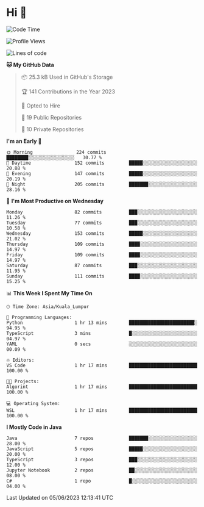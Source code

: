 <h1>Hi 👋</h1>

<!--START_SECTION:waka-->
![Code Time](http://img.shields.io/badge/Code%20Time-209%20hrs%2010%20mins-blue)

![Profile Views](http://img.shields.io/badge/Profile%20Views-4-blue)

![Lines of code](https://img.shields.io/badge/From%20Hello%20World%20I%27ve%20Written-649.5%20thousand%20lines%20of%20code-blue)

**🐱 My GitHub Data** 

> 📦 25.3 kB Used in GitHub's Storage 
 > 
> 🏆 141 Contributions in the Year 2023
 > 
> 💼 Opted to Hire
 > 
> 📜 19 Public Repositories 
 > 
> 🔑 10 Private Repositories 
 > 
**I'm an Early 🐤** 

```text
🌞 Morning                224 commits         ████████░░░░░░░░░░░░░░░░░   30.77 % 
🌆 Daytime                152 commits         █████░░░░░░░░░░░░░░░░░░░░   20.88 % 
🌃 Evening                147 commits         █████░░░░░░░░░░░░░░░░░░░░   20.19 % 
🌙 Night                  205 commits         ███████░░░░░░░░░░░░░░░░░░   28.16 % 
```
📅 **I'm Most Productive on Wednesday** 

```text
Monday                   82 commits          ███░░░░░░░░░░░░░░░░░░░░░░   11.26 % 
Tuesday                  77 commits          ███░░░░░░░░░░░░░░░░░░░░░░   10.58 % 
Wednesday                153 commits         █████░░░░░░░░░░░░░░░░░░░░   21.02 % 
Thursday                 109 commits         ████░░░░░░░░░░░░░░░░░░░░░   14.97 % 
Friday                   109 commits         ████░░░░░░░░░░░░░░░░░░░░░   14.97 % 
Saturday                 87 commits          ███░░░░░░░░░░░░░░░░░░░░░░   11.95 % 
Sunday                   111 commits         ████░░░░░░░░░░░░░░░░░░░░░   15.25 % 
```


📊 **This Week I Spent My Time On** 

```text
🕑︎ Time Zone: Asia/Kuala_Lumpur

💬 Programming Languages: 
Python                   1 hr 13 mins        ████████████████████████░   94.95 % 
TypeScript               3 mins              █░░░░░░░░░░░░░░░░░░░░░░░░   04.97 % 
YAML                     0 secs              ░░░░░░░░░░░░░░░░░░░░░░░░░   00.09 % 

🔥 Editors: 
VS Code                  1 hr 17 mins        █████████████████████████   100.00 % 

🐱‍💻 Projects: 
Algorint                 1 hr 17 mins        █████████████████████████   100.00 % 

💻 Operating System: 
WSL                      1 hr 17 mins        █████████████████████████   100.00 % 
```

**I Mostly Code in Java** 

```text
Java                     7 repos             ███████░░░░░░░░░░░░░░░░░░   28.00 % 
JavaScript               5 repos             █████░░░░░░░░░░░░░░░░░░░░   20.00 % 
TypeScript               3 repos             ███░░░░░░░░░░░░░░░░░░░░░░   12.00 % 
Jupyter Notebook         2 repos             ██░░░░░░░░░░░░░░░░░░░░░░░   08.00 % 
C#                       1 repo              █░░░░░░░░░░░░░░░░░░░░░░░░   04.00 % 
```




 Last Updated on 05/06/2023 12:13:41 UTC
<!--END_SECTION:waka-->
